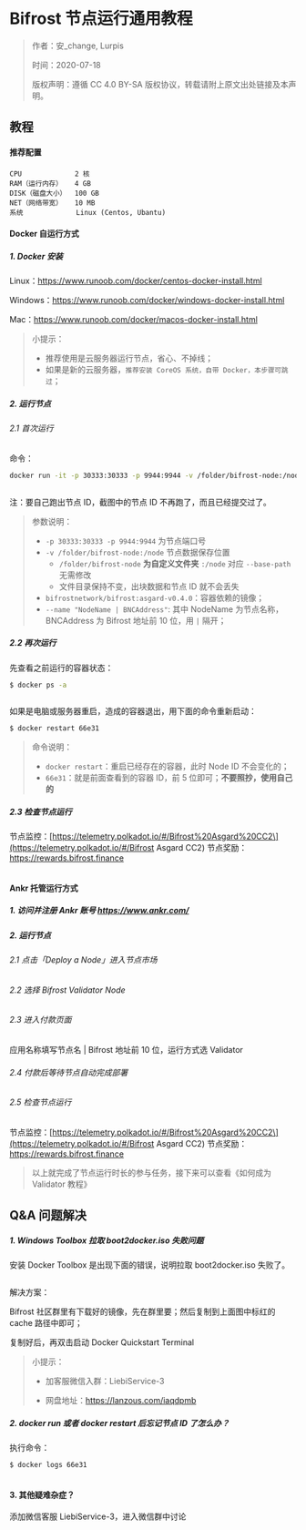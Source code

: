 # Bifrost 节点运行通用教程

> 作者：安_change, Lurpis
> 
> 时间：2020-07-18
> 
> 版权声明：遵循 CC 4.0 BY-SA 版权协议，转载请附上原文出处链接及本声明。

## 教程

#### 推荐配置

```
CPU             2 核
RAM（运行内存）   4 GB
DISK（磁盘大小）  100 GB
NET（网络带宽）   10 MB
系统             Linux (Centos, Ubantu)
```

#### Docker 自运行方式
##### 1. Docker 安装

Linux：https://www.runoob.com/docker/centos-docker-install.html

Windows：https://www.runoob.com/docker/windows-docker-install.html

Mac：https://www.runoob.com/docker/macos-docker-install.html

> 小提示：
> 
> - 推荐使用是云服务器运行节点，省心、不掉线；
> - 如果是新的云服务器，`推荐安装 CoreOS 系统，自带 Docker，本步骤可跳过`；

##### 2. 运行节点

###### 2.1 首次运行

命令：

```sh
docker run -it -p 30333:30333 -p 9944:9944 -v /folder/bifrost-node:/node bifrostnetwork/bifrost:asgard-v0.4.0-a3 --base-path '/node' --name "NodeName | BNCAddress" --rpc-cors 'all' --unsafe-ws-external --validator
```

<img :src="$withBase('/zh/node-tutorials/node-tutorials-01.png')" alt="" />

注：要自己跑出节点 ID，截图中的节点 ID 不再跑了，而且已经提交过了。

> 参数说明：
> 
> - `-p 30333:30333 -p 9944:9944` 为节点端口号
> - `-v /folder/bifrost-node:/node` 节点数据保存位置 
>     - `/folder/bifrost-node` **为自定义文件夹** `:/node` 对应 `--base-path` 无需修改
>     - 文件目录保持不变，出块数据和节点 ID 就不会丢失
> - `bifrostnetwork/bifrost:asgard-v0.4.0`：容器依赖的镜像；
> - `--name "NodeName | BNCAddress"`: 其中 NodeName 为节点名称，BNCAddress 为 Bifrost 地址前 10 位，用 `|` 隔开；

##### 2.2 再次运行

先查看之前运行的容器状态：

```sh
$ docker ps -a
```

<img :src="$withBase('/zh/node-tutorials/node-tutorials-02.png')" alt="" />

如果是电脑或服务器重启，造成的容器退出，用下面的命令重新启动：

```sh
$ docker restart 66e31
```

> 命令说明：
> 
> - `docker restart`：重启已经存在的容器，此时 Node ID 不会变化的；
> - `66e31`：就是前面查看到的容器 ID，前 5 位即可；**不要照抄，使用自己的**

##### 2.3 检查节点运行

节点监控：\[https://telemetry.polkadot.io/#/Bifrost%20Asgard%20CC2\](https://telemetry.polkadot.io/#/Bifrost Asgard CC2) 节点奖励：https://rewards.bifrost.finance

<img :src="$withBase('/zh/node-tutorials/node-tutorials-03.png')" alt="" />

#### Ankr 托管运行方式
##### 1. 访问并注册 Ankr 账号 https://www.ankr.com/
##### 2. 运行节点
###### 2.1 点击「Deploy a Node」进入节点市场
###### 2.2 选择 Bifrost Validator Node
###### 2.3 进入付款页面
应用名称填写节点名 | Bifrost 地址前 10 位，运行方式选 Validator

###### 2.4 付款后等待节点自动完成部署
###### 2.5 检查节点运行

节点监控：\[https://telemetry.polkadot.io/#/Bifrost%20Asgard%20CC2\](https://telemetry.polkadot.io/#/Bifrost Asgard CC2) 节点奖励：https://rewards.bifrost.finance

> 以上就完成了节点运行时长的参与任务，接下来可以查看《如何成为 Validator 教程》

## Q&A 问题解决
##### 1. Windows Toolbox 拉取 boot2docker.iso 失败问题

安装 Docker Toolbox 是出现下面的错误，说明拉取 boot2docker.iso 失败了。

<img :src="$withBase('/zh/node-tutorials/node-tutorials-04.png')" alt="" />

解决方案：

Bifrost 社区群里有下载好的镜像，先在群里要；然后复制到上面图中标红的 cache 路径中即可；

复制好后，再双击启动 Docker Quickstart Terminal

> 小提示：
> 
> - 加客服微信入群：LiebiService-3
> 
> - 网盘地址：https://lanzous.com/iaqdpmb

##### 2. docker run 或者 docker restart 后忘记节点 ID 了怎么办？

执行命令：

```sh
$ docker logs 66e31
```

<img :src="$withBase('/zh/node-tutorials/node-tutorials-05.png')" alt="" />

#### 3. 其他疑难杂症？

添加微信客服 LiebiService-3，进入微信群中讨论
